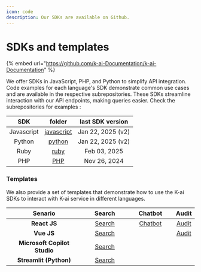 ```yaml
---
icon: code
description: Our SDKs are available on Github.
---
```


# SDKs and templates

{% embed url="https://github.com/k-ai-Documentation/k-ai-Documentation" %}

We offer SDKs in JavaScript, PHP, and Python to simplify API integration. Code examples for each language's SDK demonstrate common use cases and are available in the respective subrepositories. These SDKs streamline interaction with our API endpoints, making queries easier. Check the subrepositories for examples :

|     SDK    |                             folder                            |  last SDK version |
| :--------: | :-----------------------------------------------------------: | :---------------: |
| Javascript | [javascript](https://github.com/k-ai-Documentation/sdk-js-ts) | Jan 22, 2025 (v2) |
|   Python   |   [python](https://github.com/k-ai-Documentation/sdk-python)  | Jan 22, 2025 (v2) |
|    Ruby    |     [ruby](https://github.com/k-ai-Documentation/sdk-ruby)    |    Feb 03, 2025   |
|     PHP    |      [PHP](https://github.com/k-ai-Documentation/sdk-php)     |    Nov 26, 2024   |

### Templates

We also provide a set of templates that demonstrate how to use the K-ai SDKs to interact with K-ai service in different languages.

<table><thead><tr><th width="295" align="center">Senario</th><th width="158" align="center">Search </th><th width="146" align="center">Chatbot</th><th align="center">Audit</th></tr></thead><tbody><tr><td align="center"><strong>React JS</strong></td><td align="center"><a href="https://github.com/k-ai-Documentation/react-demo">Search</a></td><td align="center"><a href="https://github.com/k-ai-Documentation/vue-demo-chatbot">Chatbot</a></td><td align="center"><a href="https://github.com/k-ai-Documentation/k-ai-Documentation/blob/main/vuesearchurl">Audit</a></td></tr><tr><td align="center"><strong>Vue JS</strong></td><td align="center"><a href="https://github.com/k-ai-Documentation/vue-demo">Search</a></td><td align="center"></td><td align="center"><a href="https://github.com/k-ai-Documentation/vue-demo-km-audit">Audit</a></td></tr><tr><td align="center"><strong>Microsoft Copilot Studio</strong> </td><td align="center"><a href="https://github.com/k-ai-Documentation/streamlit-demo">Search</a></td><td align="center"></td><td align="center"></td></tr><tr><td align="center"><strong>Streamlit (Python)</strong></td><td align="center"><a href="https://github.com/k-ai-Documentation/kai-chatbot-microsoft-copilot-studio">Search</a></td><td align="center"></td><td align="center"></td></tr></tbody></table>

